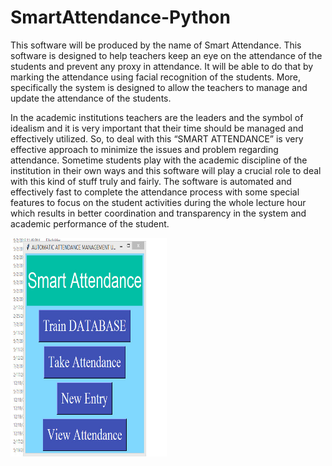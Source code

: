 # SmartAttendance-Python
This software will be produced by the name of Smart Attendance. This software is designed to help teachers keep an
eye on the attendance of the students and prevent any proxy in attendance. It will be able to do that by marking the
attendance using facial recognition of the students. More, specifically the system is designed to allow the teachers
to manage and update the attendance of the students.

In the academic institutions teachers are the leaders and the symbol of idealism and it is very
important that their time should be managed and effectively utilized. So, to deal with this
“SMART ATTENDANCE” is very effective approach to minimize the issues and problem
regarding attendance. Sometime students play with the academic discipline of the institution in
their own ways and this software will play a crucial role to deal with this kind of stuff truly and
fairly. The software is automated and effectively fast to complete the attendance process with
some special features to focus on the student activities during the whole lecture hour which
results in better coordination and transparency in the system and academic performance of the
student. 

<img src="https://github.com/msarfrazanwar/SmartAttendance-Python/blob/master/bandicam%202018-07-11%2022-54-36-849.jpg"
     alt="Markdown Monster icon"
     style="float: left; margin-right: 10px;" height = "350" width="250"/>
